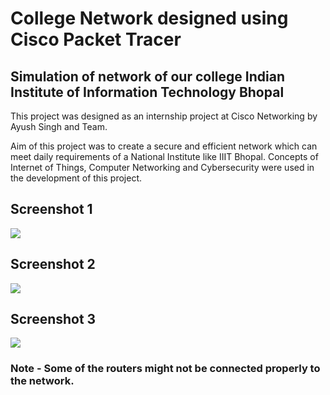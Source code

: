 # College Network designed using Cisco Packet Tracer

## Simulation of network of our college Indian Institute of Information Technology Bhopal

This project was designed as an internship project at Cisco Networking by Ayush Singh and Team.

Aim of this project was to create a secure and efficient network which can meet daily requirements of a National Institute like IIIT Bhopal.
Concepts of Internet of Things, Computer Networking and Cybersecurity were used in the development of this project.


## Screenshot 1
<img src="https://github.com/the-ayush-singh/College-Network/blob/main/images/img-1.png?raw=true">

## Screenshot 2
<img src="https://github.com/the-ayush-singh/College-Network/blob/main/images/img-2.png?raw=true">

## Screenshot 3
<img src="https://github.com/the-ayush-singh/College-Network/blob/main/images/img-3.png?raw=true">

### Note - Some of the routers might not be connected properly to the network.
